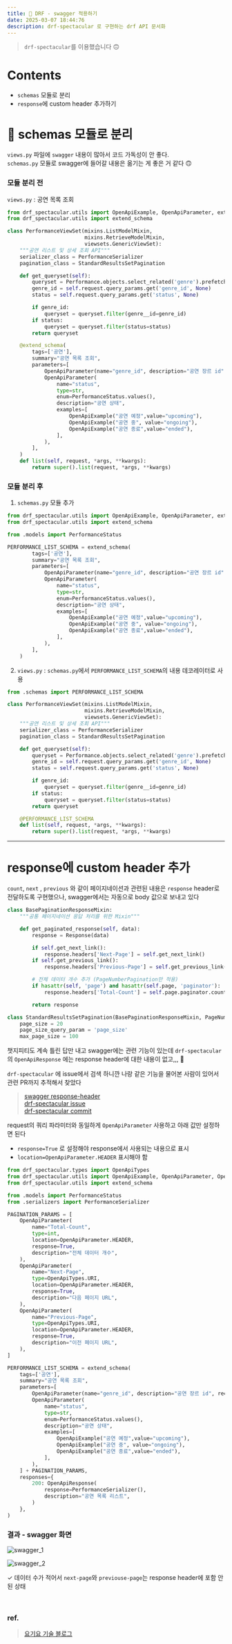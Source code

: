 ```yaml
---
title: 📌 DRF - swagger 적용하기
date: 2025-03-07 18:44:76
description: drf-spectacular 로 구현하는 drf API 문서화
---
```


> `drf-spectacular`를 이용했습니다 🙃

# Contents
- `schemas` 모듈로 분리
- `response`에 custom header 추가하기


# 🔷 schemas 모듈로 분리

`views.py` 파일에 `swagger` 내용이 많아서 코드 가독성이 안 좋다. \
`schemas.py` 모듈로 swagger에 들어갈 내용은 옮기는 게 좋은 거 같다 🙃

### 모듈 분리 전

`views.py` : 공연 목록 조회

```python
from drf_spectacular.utils import OpenApiExample, OpenApiParameter, extend_schema_view
from drf_spectacular.utils import extend_schema

class PerformanceViewSet(mixins.ListModelMixin,
                         mixins.RetrieveModelMixin,
                         viewsets.GenericViewSet):
    """공연 리스트 및 상세 조회 API"""
    serializer_class = PerformanceSerializer
    pagination_class = StandardResultsSetPagination

    def get_queryset(self):
        queryset = Performance.objects.select_related('genre').prefetch_related('liked_users').all()
        genre_id = self.request.query_params.get('genre_id', None)
        status = self.request.query_params.get('status', None)

        if genre_id:
            queryset = queryset.filter(genre__id=genre_id)
        if status:
            queryset = queryset.filter(status=status)
        return queryset

    @extend_schema(
        tags=['공연'],
        summary="공연 목록 조회",
        parameters=[
            OpenApiParameter(name="genre_id", description="공연 장르 id", required=False, type=int),
            OpenApiParameter(
                name="status",
                type=str,
                enum=PerformanceStatus.values(),
                description="공연 상태",
                examples=[
                    OpenApiExample("공연 예정",value="upcoming"),
                    OpenApiExample("공연 중", value="ongoing"),
                    OpenApiExample("공연 종료",value="ended"),
                ],
            ),
        ],
    )
    def list(self, request, *args, **kwargs):
        return super().list(request, *args, **kwargs)
```

### 모듈 분리 후

1. `schemas.py` 모듈 추가
    
 ```python
 from drf_spectacular.utils import OpenApiExample, OpenApiParameter, extend_schema_view
 from drf_spectacular.utils import extend_schema
 
 from .models import PerformanceStatus
 
 PERFORMANCE_LIST_SCHEMA = extend_schema(
         tags=['공연'],
         summary="공연 목록 조회",
         parameters=[
             OpenApiParameter(name="genre_id", description="공연 장르 id", required=False, type=int),
             OpenApiParameter(
                 name="status",
                 type=str,
                 enum=PerformanceStatus.values(),
                 description="공연 상태",
                 examples=[
                     OpenApiExample("공연 예정",value="upcoming"),
                     OpenApiExample("공연 중", value="ongoing"),
                     OpenApiExample("공연 종료",value="ended"),
                 ],
             ),
         ],
     )
 ```
    
2. `views.py` : `schemas.py`에서 `PERFORMANCE_LIST_SCHEMA`의 내용 데코레이터로 사용
    
 ```python
 from .schemas import PERFORMANCE_LIST_SCHEMA
 
 class PerformanceViewSet(mixins.ListModelMixin,
                          mixins.RetrieveModelMixin,
                          viewsets.GenericViewSet):
     """공연 리스트 및 상세 조회 API"""
     serializer_class = PerformanceSerializer
     pagination_class = StandardResultsSetPagination
 
     def get_queryset(self):
         queryset = Performance.objects.select_related('genre').prefetch_related('liked_users').all()
         genre_id = self.request.query_params.get('genre_id', None)
         status = self.request.query_params.get('status', None)
 
         if genre_id:
             queryset = queryset.filter(genre__id=genre_id)
         if status:
             queryset = queryset.filter(status=status)
         return queryset
 
     @PERFORMANCE_LIST_SCHEMA
     def list(self, request, *args, **kwargs):
         return super().list(request, *args, **kwargs)
 ```
    

---

# response에 custom header 추가

`count`, `next` , `previous` 와 같이 페이지네이션과 관련된 내용은 `response` header로 전달하도록 구현했으나, swagger에서는 자동으로 body 값으로 보내고 있다

```python
class BasePaginationResponseMixin:
    """공통 페이지네이션 응답 처리를 위한 Mixin"""

    def get_paginated_response(self, data):
        response = Response(data)

        if self.get_next_link():
            response.headers['Next-Page'] = self.get_next_link()
        if self.get_previous_link():
            response.headers['Previous-Page'] = self.get_previous_link()

        # 전체 데이터 개수 추가 (PageNumberPagination만 적용)
        if hasattr(self, 'page') and hasattr(self.page, 'paginator'):
            response.headers['Total-Count'] = self.page.paginator.count

        return response

class StandardResultsSetPagination(BasePaginationResponseMixin, PageNumberPagination):
    page_size = 20
    page_size_query_param = 'page_size'
    max_page_size = 100
```

챗지피티도 계속 틀린 답만 내고 swagger에는 관련 기능이 있는데 `drf-spectacular` 의 `OpenApiResponse` 에는 response header에 대한 내용이 없고,,, 🫠

`drf-spectacular` 에 issue에서 검색 하니깐 나랑 같은 기능을 물어본 사람이 있어서 관련 PR까지 추적해서 찾았다 

> [swagger response-header](https://swagger.io/docs/specification/v3_0/describing-responses/#response-headers)\
> [drf-spectacular issue](https://github.com/tfranzel/drf-spectacular/issues/283)\
> [drf-spectacular commit](https://github.com/maykinmedia/drf-spectacular/commit/179b4e14c22a8a3dafaac231ca2734309043db87)

request의 쿼리 파라미터와 동일하게 `OpenApiParameter` 사용하고 아래 값만 설정하면 된다

- `response=True` 로 설정해야 response에서 사용되는 내용으로 표시
- `location=OpenApiParameter.HEADER` 표시해야 함

```python
from drf_spectacular.types import OpenApiTypes
from drf_spectacular.utils import OpenApiExample, OpenApiParameter, OpenApiResponse
from drf_spectacular.utils import extend_schema

from .models import PerformanceStatus
from .serializers import PerformanceSerializer

PAGINATION_PARAMS = [
    OpenApiParameter(
        name="Total-Count",
        type=int,
        location=OpenApiParameter.HEADER,
        response=True,
        description="전체 데이터 개수",
    ),
    OpenApiParameter(
        name="Next-Page",
        type=OpenApiTypes.URI,
        location=OpenApiParameter.HEADER,
        response=True,
        description="다음 페이지 URL",
    ),
    OpenApiParameter(
        name="Previous-Page",
        type=OpenApiTypes.URI,
        location=OpenApiParameter.HEADER,
        response=True,
        description="이전 페이지 URL",
    ),
]

PERFORMANCE_LIST_SCHEMA = extend_schema(
    tags=['공연'],
    summary="공연 목록 조회",
    parameters=[
        OpenApiParameter(name="genre_id", description="공연 장르 id", required=False, type=int),
        OpenApiParameter(
            name="status",
            type=str,
            enum=PerformanceStatus.values(),
            description="공연 상태",
            examples=[
                OpenApiExample("공연 예정",value="upcoming"),
                OpenApiExample("공연 중", value="ongoing"),
                OpenApiExample("공연 종료",value="ended"),
            ],
        ),
    ] + PAGINATION_PARAMS,
    responses={
        200: OpenApiResponse(
            response=PerformanceSerializer(),
            description="공연 목록 리스트",
        )
    },
)

```

### 결과 - swagger 화면

![swagger_1](./images/swagger_1.png)

![swagger_2](./images/swagger_2.png)

✓ 데이터 수가 적어서 `next-page`와 `previouse-page`는 response header에 포함 안 된 상태

<br>

### ref.
> [요기요 기술 블로그](https://techblog.yogiyo.co.kr/django-rest-framework-api-document-generator-feat-drf-spectacular-585fcabec404)

<br>
<br>